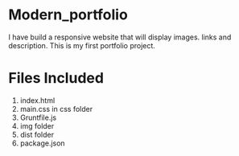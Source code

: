 ﻿# Modern_portfolio
 I have build a responsive website that will display images. links and description. This is my first portfolio project.
 # Files Included
 1. index.html
 2. main.css in css folder
 3. Gruntfile.js
 4. img folder
 5. dist folder
 6. package.json

